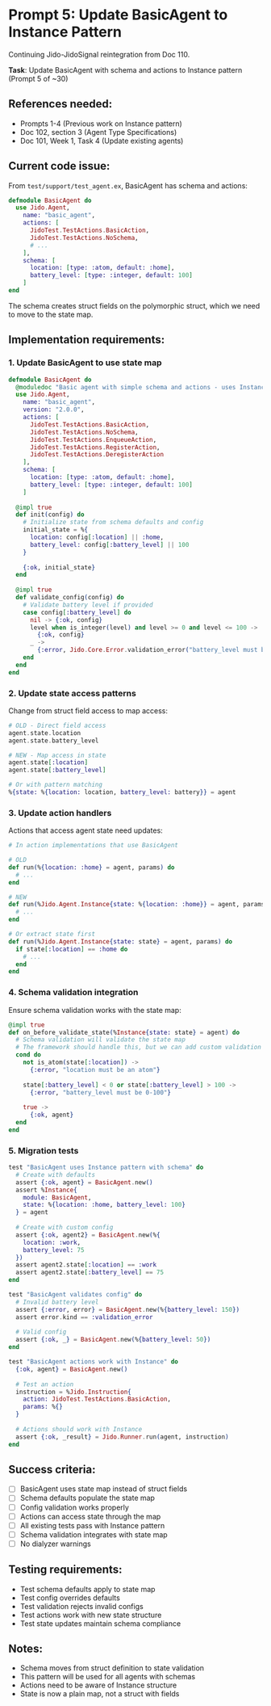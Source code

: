 # Prompt 5: Update BasicAgent to Instance Pattern

Continuing Jido-JidoSignal reintegration from Doc 110.

**Task**: Update BasicAgent with schema and actions to Instance pattern (Prompt 5 of ~30)

## References needed:
- Prompts 1-4 (Previous work on Instance pattern)
- Doc 102, section 3 (Agent Type Specifications)
- Doc 101, Week 1, Task 4 (Update existing agents)

## Current code issue:
From `test/support/test_agent.ex`, BasicAgent has schema and actions:
```elixir
defmodule BasicAgent do
  use Jido.Agent,
    name: "basic_agent",
    actions: [
      JidoTest.TestActions.BasicAction,
      JidoTest.TestActions.NoSchema,
      # ...
    ],
    schema: [
      location: [type: :atom, default: :home],
      battery_level: [type: :integer, default: 100]
    ]
end
```

The schema creates struct fields on the polymorphic struct, which we need to move to the state map.

## Implementation requirements:

### 1. Update BasicAgent to use state map

```elixir
defmodule BasicAgent do
  @moduledoc "Basic agent with simple schema and actions - uses Instance pattern"
  use Jido.Agent,
    name: "basic_agent",
    version: "2.0.0",
    actions: [
      JidoTest.TestActions.BasicAction,
      JidoTest.TestActions.NoSchema,
      JidoTest.TestActions.EnqueueAction,
      JidoTest.TestActions.RegisterAction,
      JidoTest.TestActions.DeregisterAction
    ],
    schema: [
      location: [type: :atom, default: :home],
      battery_level: [type: :integer, default: 100]
    ]
  
  @impl true
  def init(config) do
    # Initialize state from schema defaults and config
    initial_state = %{
      location: config[:location] || :home,
      battery_level: config[:battery_level] || 100
    }
    
    {:ok, initial_state}
  end
  
  @impl true
  def validate_config(config) do
    # Validate battery level if provided
    case config[:battery_level] do
      nil -> {:ok, config}
      level when is_integer(level) and level >= 0 and level <= 100 ->
        {:ok, config}
      _ ->
        {:error, Jido.Core.Error.validation_error("battery_level must be 0-100")}
    end
  end
end
```

### 2. Update state access patterns

Change from struct field access to map access:
```elixir
# OLD - Direct field access
agent.state.location
agent.state.battery_level

# NEW - Map access in state
agent.state[:location]
agent.state[:battery_level]

# Or with pattern matching
%{state: %{location: location, battery_level: battery}} = agent
```

### 3. Update action handlers

Actions that access agent state need updates:
```elixir
# In action implementations that use BasicAgent

# OLD
def run(%{location: :home} = agent, params) do
  # ...
end

# NEW  
def run(%Jido.Agent.Instance{state: %{location: :home}} = agent, params) do
  # ...
end

# Or extract state first
def run(%Jido.Agent.Instance{state: state} = agent, params) do
  if state[:location] == :home do
    # ...
  end
end
```

### 4. Schema validation integration

Ensure schema validation works with the state map:
```elixir
@impl true
def on_before_validate_state(%Instance{state: state} = agent) do
  # Schema validation will validate the state map
  # The framework should handle this, but we can add custom validation
  cond do
    not is_atom(state[:location]) ->
      {:error, "location must be an atom"}
    
    state[:battery_level] < 0 or state[:battery_level] > 100 ->
      {:error, "battery_level must be 0-100"}
    
    true ->
      {:ok, agent}
  end
end
```

### 5. Migration tests

```elixir
test "BasicAgent uses Instance pattern with schema" do
  # Create with defaults
  assert {:ok, agent} = BasicAgent.new()
  assert %Instance{
    module: BasicAgent,
    state: %{location: :home, battery_level: 100}
  } = agent
  
  # Create with custom config
  assert {:ok, agent2} = BasicAgent.new(%{
    location: :work,
    battery_level: 75
  })
  assert agent2.state[:location] == :work
  assert agent2.state[:battery_level] == 75
end

test "BasicAgent validates config" do
  # Invalid battery level
  assert {:error, error} = BasicAgent.new(%{battery_level: 150})
  assert error.kind == :validation_error
  
  # Valid config
  assert {:ok, _} = BasicAgent.new(%{battery_level: 50})
end

test "BasicAgent actions work with Instance" do
  {:ok, agent} = BasicAgent.new()
  
  # Test an action
  instruction = %Jido.Instruction{
    action: JidoTest.TestActions.BasicAction,
    params: %{}
  }
  
  # Actions should work with Instance
  assert {:ok, _result} = Jido.Runner.run(agent, instruction)
end
```

## Success criteria:
- [ ] BasicAgent uses state map instead of struct fields
- [ ] Schema defaults populate the state map
- [ ] Config validation works properly
- [ ] Actions can access state through the map
- [ ] All existing tests pass with Instance pattern
- [ ] Schema validation integrates with state map
- [ ] No dialyzer warnings

## Testing requirements:
- Test schema defaults apply to state map
- Test config overrides defaults
- Test validation rejects invalid configs
- Test actions work with new state structure
- Test state updates maintain schema compliance

## Notes:
- Schema moves from struct definition to state validation
- This pattern will be used for all agents with schemas
- Actions need to be aware of Instance structure
- State is now a plain map, not a struct with fields